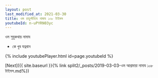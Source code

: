 ```yaml
---
layout: post
last_modified_at: 2021-03-30
title: ওম চাতুর্গাটাযে নামায ১০৮ টাইমস
youtubeId: n-uPYRN03yc
---
```

 
 
 ওম সুয়ুকথায় নামায  
 
 -  কে খুব যত্নবান 
 
  
 
  
 
 
 
 
 
 


{% include youtubePlayer.html id=page.youtubeId %}
 
[Next]({{ site.baseurl }}{% link  split2/_posts/2019-03-03-ওম আশ্রমায়া নামায ১০৮ টাইমস.md%})
 
